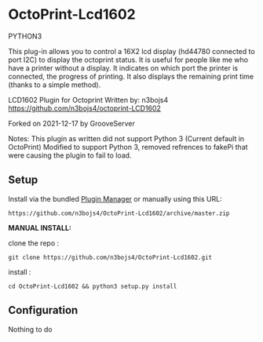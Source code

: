 # OctoPrint-Lcd1602

PYTHON3

This plug-in allows you to control a 16X2 lcd display (hd44780 connected to port I2C) to display the octoprint status. It is useful for people like me who have a printer without a display.
It indicates on which port the printer is connected, the progress of printing. It also displays the remaining print time (thanks to a simple method).

LCD1602 Plugin for Octoprint
  Written by: n3bojs4
  https://github.com/n3bojs4/octoprint-LCD1602

  Forked on 2021-12-17 by GrooveServer

  Notes: This plugin as written did not support Python 3 (Current default in OctoPrint)
  Modified to support Python 3, removed refrences to fakePi that were causing the plugin to fail to load.

## Setup

Install via the bundled [Plugin Manager](https://github.com/foosel/OctoPrint/wiki/Plugin:-Plugin-Manager)
or manually using this URL:

    https://github.com/n3bojs4/OctoPrint-Lcd1602/archive/master.zip

**MANUAL INSTALL:** 

clone the repo :

`git clone https://github.com/n3bojs4/OctoPrint-Lcd1602.git  `

install :

`cd OctoPrint-Lcd1602 && python3 setup.py install`

## Configuration

Nothing to do
